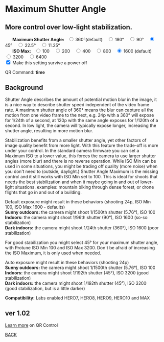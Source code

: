 # Maximum Shutter Angle

<script src="../../jquery.min.js"></script>
<script src="../../qrcodeborder.js"></script>
<style>
        #qrcode{
            width: 100%;
        }
        div{
            width: 100%;
            display: inline-block;
        }
</style>

## More control over low-light stabilization.

<div id="ptSHUT">&nbsp;&nbsp;&nbsp;&nbsp;&nbsp;&nbsp;<b>Maximum Shutter Angle:</b>&nbsp;&nbsp;
  <input type="radio" id="shut1" name="shut" value="MEXPT=0"> <label for="shut1">360&deg;(default) </label>&nbsp;&nbsp;
  <input type="radio" id="shut2" name="shut" value="MEXPT=1" > <label for="shut2">180&deg; </label>&nbsp;&nbsp;
  <input type="radio" id="shut3" name="shut" value="MEXPT=2" > <label for="shut3">90&deg; </label>&nbsp;&nbsp;
  <input type="radio" id="shut4" name="shut" value="MEXPT=3" checked> <label for="shut4">45&deg; </label>&nbsp;&nbsp;
  <input type="radio" id="shut5" name="shut" value="MEXPT=4" > <label for="shut5">22.5&deg; </label>&nbsp;&nbsp;
  <input type="radio" id="shut6" name="shut" value="MEXPT=5" > <label for="shut6">11.25&deg; </label>&nbsp;&nbsp;
 </div>

<div id="ptISO">&nbsp;&nbsp;&nbsp;&nbsp;&nbsp;&nbsp;<b>ISO Max:</b>&nbsp;&nbsp;
  <input type="radio" id="iso1" name="iso" value="i1M1" > <label for="iso1">100 </label>&nbsp;&nbsp;
  <input type="radio" id="iso2" name="iso" value="i2M1" > <label for="iso2">200 </label>&nbsp;&nbsp;
  <input type="radio" id="iso3" name="iso" value="i4M1" > <label for="iso3">400 </label>&nbsp;&nbsp;
  <input type="radio" id="iso4" name="iso" value="i8M1" > <label for="iso4">800 </label>&nbsp;&nbsp;
  <input type="radio" id="iso5" name="iso" value="i16M1" checked> <label for="iso5">1600 (default) </label>&nbsp;&nbsp;
  <input type="radio" id="iso6" name="iso" value="i32M1"> <label for="iso6">3200 </label>&nbsp;&nbsp;
  <input type="radio" id="iso7" name="iso" value="i64M1"> <label for="iso7">6400 </label>&nbsp;&nbsp;
 </div>
 
<input type="checkbox" id="permanent" name="permanent" checked> 
<label for="permanent">Make this setting survive a power off</label><br>

<center>
<div id="qrcode"></div>
<br>
</center>

QR Command: <b id="qrtext">time</b><br>
        
## Background
Shutter Angle describes the amount of potential motion blur in the image, it is a nice way to describe shutter speed independent of the video frame rate. A maximum shutter angle of 360&deg; means the blur can capture all the motion from one video frame to the next, e.g. 24p with a 360&deg; will expose for 1/24th of a second,  at 120p with the same angle exposes for 1/120th of a second. In low light, the camera will typically expose longer, increasing the shutter angle, resulting in more motion blur. 

Stabilization benefits from a smaller shutter angle, yet other factors of image quality benefit from more light. With this feature the trade-off is more under your control.  In the standard camera firmware you can set a Maximum ISO to a lower value, this forces the camera to use larger shutter angles (more blur) and there is no reverse operation.  While ISO Min can be used in some situations, you might be trading off quality (more noise) when you don't need to (outside, daylight.)  Shutter Angle Maximum is the missing control and it still works with ISO Min set to 100. This is ideal for shoots that needs the best stabilization and when it maybe going in and out of lower-light situations. examples: mountain biking through dense forest, or drone flights that go in and out of a building.  

Default exposure might result in these behaviors (shooting 24p, ISO Min 100, ISO Max 1600 - defaults)<br>
**Sunny outdoors:** the camera might shoot 1/1500th shutter (5.76&deg;), ISO 100<br> 
**Indoors:** the camera might shoot 1/96th shutter (90&deg;), ISO 1600 (so-so stabilization)<br>
**Dark indoors:** the camera might shoot 1/24th shutter (360&deg;), ISO 1600 (poor stabilization)<br>

For good stabilization you might select 45&deg; for your maximum shutter angle, with Protune ISO Min 100 and ISO Max 3200. Don't be afraid of increasing the ISO Maximum, it is only used when needed.   

Auto exposure might result in these behaviors (shooting 24p) <br>
**Sunny outdoors:** the camera might shoot 1/1500th shutter (5.76&deg;), ISO 100<br>
**Indoors:** the camera might shoot 1/192th shutter (45&deg;), ISO 3200 (good stabilization)<br> 
**Dark indoors:** the camera might shoot 1/192th shutter (45&deg;), ISO 3200  (good stabilization, but is a little darker)<br>

**Compatibility:** Labs enabled HERO7, HERO8, HERO9, HERO10 and MAX 
        
## ver 1.02
[Learn more](..) on QR Control

[BACK](..)

<script>
var once = true;
var qrcode;
var cmd = "oC15dTmNLeA";
var lasttimecmd = "";
var changed = true;

function dcmd(cmd, id) {
    var x;
	if(document.getElementById(id) !== null)
	{
		x = document.getElementById(id).checked;
		if( x === true)
			cmd = cmd + document.getElementById(id).value;
	}
	else
	{
	    var i;
		for (i = 1; i < 15; i++) { 
			var newid = id+i;
			if(document.getElementById(newid) !== null)
			{
				x = document.getElementById(newid).checked;
				if( x === true)
					cmd = cmd + document.getElementById(newid).value;
			}
		}
	}
	return cmd;
}

function makeQR() 
{	
  if(once === true)
  {
    qrcode = new QRCode(document.getElementById("qrcode"), 
    {
      text : "!oMBURN=\"\"",
      width : 360,
      height : 360,
      correctLevel : QRCode.CorrectLevel.M
    });
    once = false;
  }
}

function checkTime(i) {
    if (i < 10) {i = "0" + i;}  // add zero in front of numbers < 10
    return i;
}

function timeLoop()
{
  var type = "o";
	
  if(document.getElementById("permanent") !== null)
  {
	if(document.getElementById("permanent").checked === true)
	{
		type = "!";
	}
  }
  
  cmd = dcmd("mVt","iso"); //iso
  cmd = cmd + type + dcmd("","shut"); //shutter angle
  
  qrcode.clear(); 
  qrcode.makeCode(cmd);
  
  if(cmd != lasttimecmd)
  {
	changed = true;
	lasttimecmd = cmd;
  }
	
  if(changed === true)
  {
	document.getElementById("qrtext").innerHTML = cmd;
	changed = false;
  }
	
  var t = setTimeout(timeLoop, 50);
}

function myReloadFunction() {
  location.reload();
}

makeQR();
timeLoop();


</script>
